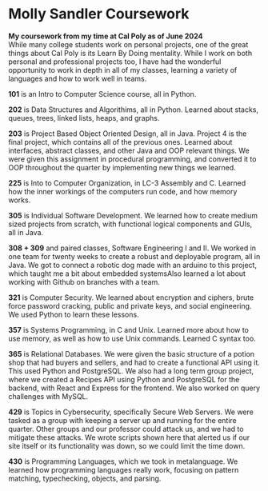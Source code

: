 # Molly Sandler Coursework
<b> My coursework from my time at Cal Poly as of June 2024 </b> <br>
While many college students work on personal projects, one of the great things about Cal Poly is its Learn By Doing mentality. While I work on both personal and professional projects too, I have had the wonderful opportunity to work in depth in all of my classes, learning a variety of languages and how to work well in teams. <br>

<b>101</b> is an Intro to Computer Science course, all in Python. <br>

<b>202</b> is Data Structures and Algorithims, all in Python. Learned about stacks, queues, trees, linked lists, heaps, and graphs. <br>

<b>203</b> is Project Based Object Oriented Design, all in Java. Project 4 is the final project, which contains all of the previous ones. Learned about interfaces, abstract classes, and other Java and OOP relevant things. We were given this assignment in procedural programming, and converted it to OOP throughout the quarter by implementing new things we learned. <br>

<b>225</b> is Into to Computer Organization, in LC-3 Assembly and C. Learned how the inner workings of the computers run code, and how memory works. <br>

<b>305</b> is Individual Software Development. We learned how to create medium sized projects from scratch, with functional logical components and GUIs, all in Java. <br>

<b>308 + 309</b> and paired classes, Software Engineering I and II. We worked in one team for twenty weeks to create a robust and deployable program, all in Java. We got to connect a robotic dog made with an arduino to this project, which taught me a bit about embedded systemsAlso learned a lot about working with Github on branches with a team.<br>

<b>321</b> is Computer Security. We learned about encryption and ciphers, brute force password cracking, public and private keys, and social engineering. We used Python to learn these lessons.<br>

<b>357</b> is Systems Programming, in C and Unix. Learned more about how to use memory, as well as how to use Unix commands. Learned C syntax too. <br>

<b>365</b> is Relational Databases. We were given the basic structure of a potion shop that had buyers and sellers, and had to create a functional API using it. This used Python and PostgreSQL. We also had a long term group project, where we created a Recipes API using Python and PostgreSQL for the backend, with React and Express for the frontend. We also worked on query challenges with MySQL. <br>

<b>429</b> is Topics in Cybersecurity, specifically Secure Web Servers. We were tasked as a group with keeping a server up and running for the entire quarter. Other groups and our professor could attack us, and we had to mitigate these attacks. We wrote scripts shown here that alerted us if our site itself or its functionality was down, so we could limit the time down. <br>

<b>430</b> is Programming Languages, which we took in metalanguage. We learned how programming languages really work, focusing on pattern matching, typechecking, objects, and parsing.<br>
